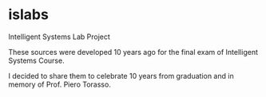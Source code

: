 # islabs
Intelligent Systems Lab Project

These sources were developed 10 years ago for the final exam of Intelligent Systems Course.

I decided to share them to celebrate 10 years from graduation and in memory of Prof. Piero Torasso.
